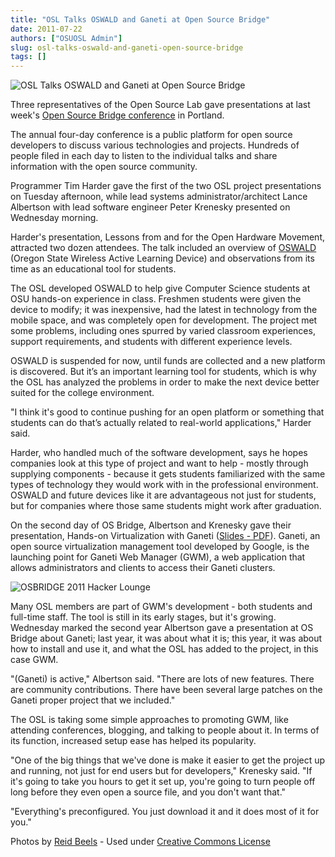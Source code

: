 ```yaml
---
title: "OSL Talks OSWALD and Ganeti at Open Source Bridge"
date: 2011-07-22
authors: ["OSUOSL Admin"]
slug: osl-talks-oswald-and-ganeti-open-source-bridge
tags: []
---
```


![OSL Talks OSWALD and Ganeti at Open Source Bridge](/images/osbridge_2011_lobby.jpg)

Three representatives of the Open Source Lab gave presentations at last week's
[Open Source Bridge conference](http://opensourcebridge.org/) in Portland.

The annual four-day conference is a public platform for open source developers to discuss various technologies and
projects. Hundreds of people filed in each day to listen to the individual talks and share information with the open
source community.

Programmer Tim Harder gave the first of the two OSL project presentations on Tuesday afternoon, while lead systems
administrator/architect Lance Albertson with lead software engineer Peter Krenesky presented on Wednesday morning.

Harder's presentation, Lessons from and for the Open Hardware Movement, attracted two dozen attendees. The talk included
an overview of [OSWALD](http://beaversource.oregonstate.edu/projects/cspfl) (Oregon State Wireless Active Learning
Device) and observations from its time as an educational tool for students.

The OSL developed OSWALD to help give Computer Science students at OSU hands-on experience in class. Freshmen students
were given the device to modify; it was inexpensive, had the latest in technology from the mobile space, and was
completely open for development. The project met some problems, including ones spurred by varied classroom experiences,
support requirements, and students with different experience levels.

OSWALD is suspended for now, until funds are collected and a new platform is discovered. But it’s an important learning
tool for students, which is why the OSL has analyzed the problems in order to make the next device better suited for the
college environment.

"I think it's good to continue pushing for an open platform or something that students can do that’s actually related to
real-world applications," Harder said.

Harder, who handled much of the software development, says he hopes companies look at this type of project and want to
help - mostly through supplying components - because it gets students familiarized with the same types of technology
they would work with in the professional environment. OSWALD and future devices like it are advantageous not just for
students, but for companies where those same students might work after graduation.

On the second day of OS Bridge, Albertson and Krenesky gave their presentation, Hands-on Virtualization with Ganeti
([Slides - PDF](http://is.gd/osbganetipdf)). Ganeti, an open source virtualization management tool developed by Google,
is the launching point for Ganeti Web Manager (GWM), a web application that allows administrators and clients to access
their Ganeti clusters.

![OSBRIDGE 2011 Hacker Lounge](/images/osbridge_2011_hacker_lounge.jpg)

Many OSL members are part of GWM's development - both students and full-time staff. The tool is still in its early
stages, but it's growing. Wednesday marked the second year Albertson gave a presentation at OS Bridge about Ganeti; last
year, it was about what it is; this year, it was about how to install and use it, and what the OSL has added to the
project, in this case GWM.

"(Ganeti) is active," Albertson said. "There are lots of new features. There are community contributions. There have
been several large patches on the Ganeti proper project that we included."

The OSL is taking some simple approaches to promoting GWM, like attending conferences, blogging, and talking to people
about it. In terms of its function, increased setup ease has helped its popularity.

"One of the big things that we've done is make it easier to get the project up and running, not just for end users but
for developers," Krenesky said. "If it's going to take you hours to get it set up, you're going to turn people off long
before they even open a source file, and you don't want that."

"Everything's preconfigured. You just download it and it does most of it for you."

Photos by [Reid Beels](http://www.flickr.com/photos/reidab/) - Used under
[Creative Commons License](http://creativecommons.org/licenses/by-nc-sa/2.0/)
